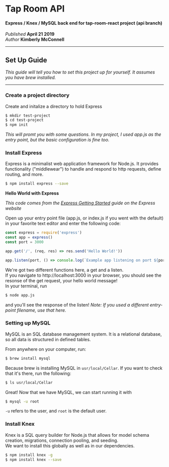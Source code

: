 # Tap Room API
#### Express / Knex / MySQL back end for tap-room-react project (api branch)
_Published_ **April 21 2019**<br>
_Author_  **Kimberly McConnell**
<hr/>

## **Set Up Guide**
_This guide will tell you how to set this project up for yourself. It assumes you have brew installed._
***

### **Create a project directory**
Create and initalize a directory to hold Express

```bash
$ mkdir test-project
$ cd test-project
$ npm init
```
_This will promt you with some questions. In my project, I used app.js as the entry point, but the basic configuration is fine too._

### **Install Express**
Express is a minimalist web application framework for Node.js. It provides functionality ("middlewear") to handle and respond to http requests, define routing, and more. 

```bash
$ npm install express --save
```

**Hello World with Express**

_This code comes from the [Express Getting Started](https://expressjs.com/en/starter/hello-world.html) guide on the Express website_

Open up your entry point file (app.js, or index.js if you went with the default) in your favorite text editor and enter the following code:
```javascript
const express = require('express')
const app = express()
const port = 3000

app.get('/', (req, res) => res.send('Hello World!'))

app.listen(port, () => console.log(`Example app listening on port ${port}!`))
```
We're got two different functions here, a get and a listen. <br/>
If you navigate to http://localhost:3000 in your browser, you should see the resonse of the get request, your hello world message! <br/>
In your terminal, run 
```bash
$ node app.js
```
and you'll see the response of the listen! _Note: If you used a different entry-point filename, use that here._

###  **Setting up MySQL**
MySQL is an SQL database management system. It is a relational database, so all data is structured in defined tables.

From anywhere on your computer, run:
```bash
$ brew install mysql
```
Because brew is installing MySQL in `usr/local/Cellar`. If you want to check that it's there, run the following:
```bash
$ ls usr/local/Cellar
```

Great! Now that we have MySQL, we can start running it with 
```bash
$ mysql -u root
```
`-u` refers to the user, and `root` is the default user.


### **Install Knex**
Knex is a SQL query builder for Node.js that allows for model schema creation, migrations, connection pooling, and seeding. <br>
We want to install this globally as well as in our dependencies.
```bash
$ npm install knex -g
$ npm install knex --save
```

